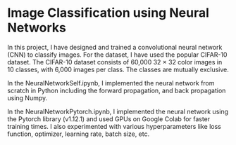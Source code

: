 # Image Classification using Neural Networks

In this project, I have designed and trained a convolutional neural network (CNN) to classify images. For the dataset, I have used the popular CIFAR-10 dataset. The CIFAR-10 dataset consists of 60,000 32 × 32 color images in 10 classes, with 6,000 images per class. The classes are mutually exclusive. 

In the NeuralNetworkSelf.ipynb, I implemented the neural network from scratch in Python including the forward propagation, and back propagation using Numpy. 

In the NeuralNetworkPytorch.ipynb, I implemented the neural network using the Pytorch library (v1.12.1) and used GPUs on Google Colab for faster training times. I also experimented with various hyperparameters like loss function, optimizer, learning rate, batch size, etc.
